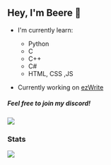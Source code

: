 ## Hey, I'm Beere 👋
- I'm currently learn:
    - Python
    - C
    - C++
    - C#
    - HTML, CSS ,JS

- Currently working on [ezWrite](https://github.com/BeereMgM/ezWrite)


##### Feel free to join my discord!
[![](https://img.shields.io/discord/1010915072694046794?label=discord&style=for-the-badge&logo=discord&color=5865F2&logoColor=white)](https://discord.gg/kJvREaJDfd)

### Stats

[![](https://github-readme-stats.vercel.app/api?username=BeereMgM)](https://github.com/anuraghazra/github-readme-stats)
